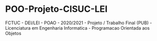 # POO-Projeto-CISUC-LEI
FCTUC - DEI/LEI - POAO - 2020/2021 - Projeto / Trabalho Final (PUB) - Licenciatura em Engenharia Informatica - Programacao Orientada aos Objetos
